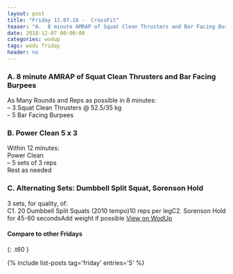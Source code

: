 ```yaml
---
layout: post
title: "Friday 12.07.18 -  CrossFit"
teaser: "A.  8 minute AMRAP of Squat Clean Thrusters and Bar Facing Burpees<br/> B.  Power Clean 5 x 3<br/> C. Alternating Sets: Dumbbell Split Squat, Sorenson Hold"
date: 2018-12-07 00:00:00
categories: wodup
tags: wods friday
header: no
---
```



<h3>A.  8 minute AMRAP of Squat Clean Thrusters and Bar Facing Burpees</h3>
As Many Rounds and Reps as possible in 8 minutes:<br/>– 3 Squat Clean Thrusters @ 52.5/35 kg<br/>– 5 Bar Facing Burpees<br/>
<h3>B.  Power Clean 5 x 3</h3>
Within 12 minutes:<br/>
Power Clean<br/>– 5 sets of 3 reps <br/>Rest as needed<br/>
<h3>C. Alternating Sets: Dumbbell Split Squat, Sorenson Hold</h3>
3 sets, for quality,  of:<br/>C1. 20 Dumbbell Split Squats (2010 tempo)10 reps per legC2. Sorenson Hold for 45-60 secondsAdd weight if possible
<a href="https://www.wodup.com/gyms/asphodel/wods/11309" target="blank">View on WodUp</a>


#### Compare to other Fridays
{: .t60 }

{% include list-posts tag='friday' entries='5' %}